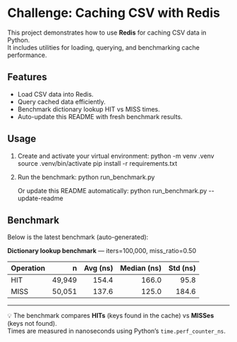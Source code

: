 # Challenge: Caching CSV with Redis

This project demonstrates how to use **Redis** for caching CSV data in Python.  
It includes utilities for loading, querying, and benchmarking cache performance.

## Features

- Load CSV data into Redis.
- Query cached data efficiently.
- Benchmark dictionary lookup HIT vs MISS times.
- Auto-update this README with fresh benchmark results.

## Usage

1. Create and activate your virtual environment:
   python -m venv .venv
   source .venv/bin/activate
   pip install -r requirements.txt

2. Run the benchmark:
   python run_benchmark.py

   Or update this README automatically:
   python run_benchmark.py --update-readme

## Benchmark

Below is the latest benchmark (auto-generated):

<!-- BENCHMARK:START -->

**Dictionary lookup benchmark** — iters=100,000, miss_ratio=0.50

| Operation | n | Avg (ns) | Median (ns) | Std (ns) |
|---|---:|---:|---:|---:|
| HIT | 49,949 | 154.4 | 166.0 | 95.8 |
| MISS | 50,051 | 137.6 | 125.0 | 184.6 |

<!-- BENCHMARK:END -->

---
💡 The benchmark compares **HITs** (keys found in the cache) vs **MISSes** (keys not found).  
Times are measured in nanoseconds using Python’s `time.perf_counter_ns`.
